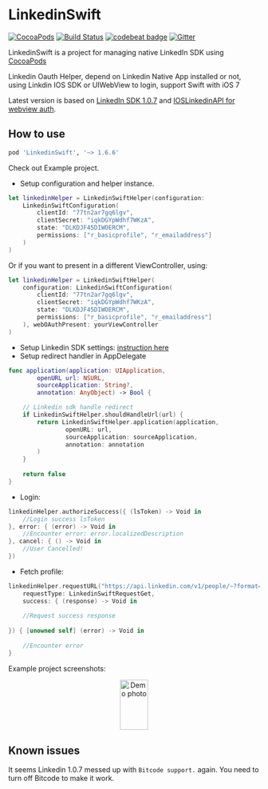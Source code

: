 # LinkedinSwift

[![CocoaPods](https://img.shields.io/cocoapods/v/LinkedinSwift.svg)](https://github.com/tonyli508/LinkedinSwift.git)
[![Build Status](https://travis-ci.org/tonyli508/LinkedinSwift.svg?branch=master)](https://travis-ci.org/tonyli508/LinkedinSwift)
[![codebeat badge](https://codebeat.co/badges/ea9c29be-fbd1-4b51-87ba-3881b6b90641)](https://codebeat.co/projects/github-com-tonyli508-linkedinswift)
[![Gitter](https://badges.gitter.im/tonyli508/IOSLinkedInAPI.svg)](https://gitter.im/tonyli508/IOSLinkedInAPI?utm_source=badge&utm_medium=badge&utm_campaign=pr-badge)


LinkedinSwift is a project for managing native LinkedIn SDK using [CocoaPods](https://cocoapods.org)

Linkedin Oauth Helper, depend on Linkedin Native App installed or not, using Linkdin IOS SDK or UIWebView to login, support Swift with iOS 7

Latest version is based on [LinkedIn SDK 1.0.7](https://content.linkedin.com/content/dam/developer/sdk/iOS/li-ios-sdk-1.0.6-release.zip) and [IOSLinkedinAPI for webview auth](https://github.com/jeyben/IOSLinkedInAPI).

## How to use

```ruby
pod 'LinkedinSwift', '~> 1.6.6'
```

Check out Example project.

- Setup configuration and helper instance.
```swift
let linkedinHelper = LinkedinSwiftHelper(configuration: 
    LinkedinSwiftConfiguration(
        clientId: "77tn2ar7gq6lgv", 
        clientSecret: "iqkDGYpWdhf7WKzA", 
        state: "DLKDJF45DIWOERCM", 
        permissions: ["r_basicprofile", "r_emailaddress"]
    )
)
```
Or if you want to present in a different ViewController, using:
```swift
let linkedinHelper = LinkedinSwiftHelper(
    configuration: LinkedinSwiftConfiguration(
        clientId: "77tn2ar7gq6lgv", 
        clientSecret: "iqkDGYpWdhf7WKzA", 
        state: "DLKDJF45DIWOERCM", 
        permissions: ["r_basicprofile", "r_emailaddress"]
    ), webOAuthPresent: yourViewController
)
```
- Setup Linkedin SDK settings: [instruction here](https://developer.linkedin.com/docs/ios-sdk)
- Setup redirect handler in AppDelegate
```swift
func application(application: UIApplication, 
        openURL url: NSURL, 
        sourceApplication: String?, 
        annotation: AnyObject) -> Bool {

    // Linkedin sdk handle redirect
    if LinkedinSwiftHelper.shouldHandleUrl(url) {
        return LinkedinSwiftHelper.application(application, 
                openURL: url, 
                sourceApplication: sourceApplication, 
                annotation: annotation
        )
    }
    
    return false
}
```
- Login:
```swift
linkedinHelper.authorizeSuccess({ (lsToken) -> Void in
    //Login success lsToken
}, error: { (error) -> Void in
    //Encounter error: error.localizedDescription
}, cancel: { () -> Void in
    //User Cancelled!
})
```
- Fetch profile:
```swift
linkedinHelper.requestURL("https://api.linkedin.com/v1/people/~?format=json", 
    requestType: LinkedinSwiftRequestGet, 
    success: { (response) -> Void in
    
    //Request success response
    
}) { [unowned self] (error) -> Void in
        
    //Encounter error
}
```

Example project screenshots:

<p align="center">
<img src="https://github.com/tonyli508/LinkedinSwift/blob/master/page_images/screenshot1.jpg" alt="Demo photo" width="56" height="100" />
</p>

## Known issues

It seems Linkedin 1.0.7 messed up with `Bitcode support.` again. You need to turn off Bitcode to make it work.


